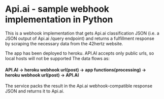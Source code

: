 # Api.ai - sample webhook implementation in Python

This is a webhook implementation that gets Api.ai classification JSON (i.e. a JSON output of Api.ai /query endpoint) and returns a fulfillment response by scraping the necessary data from the 42hertz website.

The app has been deployed to heroku. API.AI accepts only public urls, so local hosts will not be supported The data flows as:

#### API.AI   ->    heroku webhook url(post)    ->    app functions(processing)   ->    heroku webhook url(post)    ->    API.AI 

The service packs the result in the Api.ai webhook-compatible response JSON and returns it to Api.ai.


